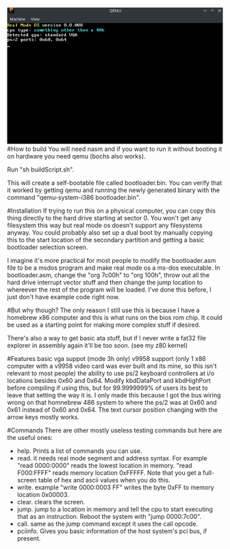 ![Alt text](realmodeos_screenshot.png?raw=true "a screenshot of the system when it boots")
#How to build
You will need nasm and if you want to run it without booting it on hardware you need qemu (bochs also works).

Run "sh buildScript.sh".

This will create a self-bootable file called bootloader.bin. You can verify that it worked by getting qemu and running the newly generated binary with the command "qemu-system-i386 bootloader.bin".

#Installation
If trying to run this on a physical computer, you can copy this thing directly to the hard drive starting at sector 0. You won't get any filesystem this way but real mode os doesn't support any filesystems anyway. You could probably also set up a dual boot by manually copying this to the start location of the secondary partition and getting a basic bootloader selection screen.

I imagine it's more practical for most people to modify the bootloader.asm file to be a msdos program and make real mode os a ms-dos executable. In bootloader.asm, change the "org 7c00h" to "org 100h", throw out all the hard drive interrupt vector stuff and then change the jump location to whereever the rest of the program will be loaded. I've done this before, I just don't have example code right now.

#But why though?
The only reason I still use this is because I have a homebrew x86 computer and this is what runs on the bios rom chip. It could be used as a starting point for making more complex stuff if desired.

There's also a way to get basic ata stuff, but if I never write a fat32 file explorer in assembly again it'll be too soon. (see my z80 kernel)

#Features
basic vga suppot (mode 3h only)
v9958 support (only 1 x86 computer with a v9958 video card was ever built and its mine, so this isn't relevant to most people)
the ability to use ps/2 keyboard controllers at i/o locations besides 0x60 and 0x64. Modify kbdDataPort and kbdHighPort before compiling if using this, but for 99.9999999% of users its best to leave that setting the way it is. I only made this because I got the bus wiring wrong on that homnebrew 486 system to where the ps/2 was at 0x60 and 0x61 instead of 0x60 and 0x64.
The text cursor position changing with the arrow keys mostly works.

#Commands
There are other mostly useless testing commands but here are the useful ones:
- help. Prints a list of commands you can use.
- read. it needs real mode segment and address syntax. For example "read 0000:0000" reads the lowest location in memory. "read F000:FFFF" reads memory location 0xFFFFF. Note that you get a full-screen table of hex and ascii values when you do this.
- write. example "write 0000:0003 FF" writes the byte 0xFF to memory location 0x00003.
- clear. clears the screen.
- jump. jump to a location in memory and tell the cpu to start executing that as an instruction.  Reboot the system with "jump 0000:7c00".
- call. same as the jump command except it uses the call opcode.
- pciinfo. Gives you basic information of the host system's pci bus, if present.
